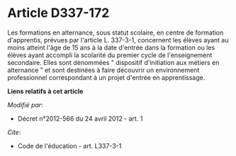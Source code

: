 # Article D337-172

Les formations en alternance, sous statut scolaire, en centre de formation d'apprentis, prévues par l'article L. 337-3-1,
concernent les élèves ayant au moins atteint l'âge de 15 ans à la date d'entrée dans la formation ou les élèves ayant
accompli la scolarité du premier cycle de l'enseignement secondaire. Elles sont dénommées " dispositif d'initiation aux
métiers en alternance ” et sont destinées à faire découvrir un environnement professionnel correspondant à un projet d'entrée
en apprentissage.

**Liens relatifs à cet article**

_Modifié par_:

  - Décret n°2012-566 du 24 avril 2012 - art. 1

_Cite_:

  - Code de l'éducation - art. L337-3-1
